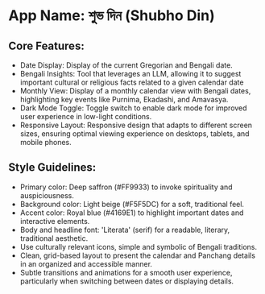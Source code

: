 # **App Name**:  শুভ দিন (Shubho Din)

## Core Features:

- Date Display: Display of the current Gregorian and Bengali date.
- Bengali Insights: Tool that leverages an LLM, allowing it to suggest important cultural or religious facts related to a given calendar date
- Monthly View: Display of a monthly calendar view with Bengali dates, highlighting key events like Purnima, Ekadashi, and Amavasya.
- Dark Mode Toggle: Toggle switch to enable dark mode for improved user experience in low-light conditions.
- Responsive Layout: Responsive design that adapts to different screen sizes, ensuring optimal viewing experience on desktops, tablets, and mobile phones.

## Style Guidelines:

- Primary color: Deep saffron (#FF9933) to invoke spirituality and auspiciousness.
- Background color: Light beige (#F5F5DC) for a soft, traditional feel.
- Accent color: Royal blue (#4169E1) to highlight important dates and interactive elements.
- Body and headline font: 'Literata' (serif) for a readable, literary, traditional aesthetic.
- Use culturally relevant icons, simple and symbolic of Bengali traditions.
- Clean, grid-based layout to present the calendar and Panchang details in an organized and accessible manner.
- Subtle transitions and animations for a smooth user experience, particularly when switching between dates or displaying details.